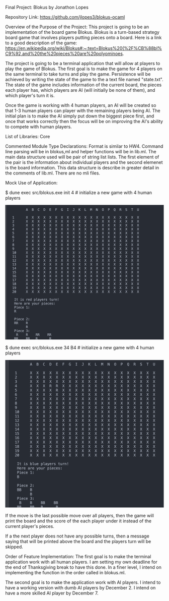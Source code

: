 Final Project: Blokus by Jonathon Lopes

Repository Link: https://github.com/jlopes3/blokus-ocaml

Overview of the Purpose of the Project:
This project is going to be an implementation of the board game Blokus. Blokus is a turn-based
strategy board game that involves players putting pieces onto a board. Here is a link to a good
description of the game: https://en.wikipedia.org/wiki/Blokus#:~:text=Blokus%20(%2F%CB%88bl%C9%92,and%20the%20pieces%20are%20polyominoes.

The project is going to be a terminal application that will allow at players to play the game of
Blokus. The first goal is to make the game for 4 players on the same terminal to take turns and
play the game. Persistence will be achieved by writing the state of the game to the a text file
named "state.txt". The state of the game includes information of the current board, the pieces
each player has, which players are AI (will initially be none of them), and which player's turn
it is.

Once the game is working with 4 human players, an AI will be created so that 1-3 human players
can player with the remaining players being AI. The initial plan is to make the AI simply put
down the biggest piece first, and once that works correctly then the focus will be on improving
the AI's ability to compete with human players.

List of Libraries:
Core

Commented Module Type Declarations:
Format is similar to HW4. Command line parsing will be in blokus,ml and helper functions will be
in lib.ml. The main data structure used will be pair of string list lists. The first element of
the pair is the information about individual players and the second elemenet is the board
information. This data structure is describe in greater detail in the comments of lib.ml. There
are no mli files.

Mock Use of Application:

$ dune exec src/blokus.exe init 4 # initialize a new game with 4 human players

![Alt text](Init.png?raw=true "Title")

$ dune exec src/blokus.exe 34 B4 # initialize a new game with 4 human players

![Alt text](AfterTurn.png?raw=true "Title")

If the move is the last possible move over all players, then the game will print the board and
the score of the each player under it instead of the current player's pieces.

If a the next player does not have any possible turns, then a message saying
that will be printed above the board and the players turn will be skipped.

Order of Feature Implementation:
The first goal is to make the terminal application work with all human players. I am setting my
own deadline for the end of Thanksgiving break to have this done. In a finer level, I intend on
implementing the function in the order called in blokus.ml.

The second goal is to make the application work with AI players. I intend to have a working version
with dumb AI players by December 2. I intend on have a more skilled AI player by December 7.
